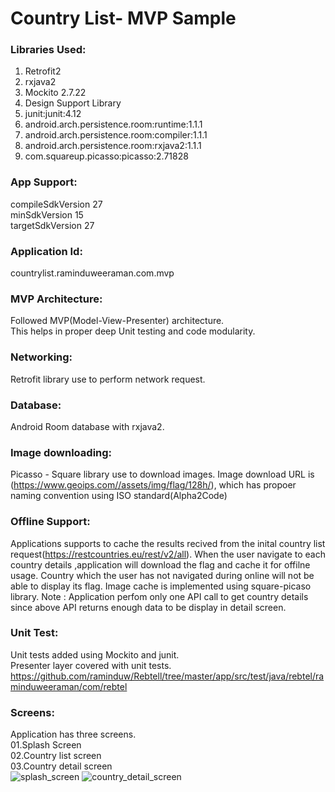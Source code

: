 # Country List- MVP Sample


### Libraries Used:<br/>
1) Retrofit2<br/>
2) rxjava2 <br/>
3) Mockito 2.7.22<br/>
4) Design Support Library<br/>
5) junit:junit:4.12<br/>
6) android.arch.persistence.room:runtime:1.1.1
7) android.arch.persistence.room:compiler:1.1.1
8) android.arch.persistence.room:rxjava2:1.1.1
9) com.squareup.picasso:picasso:2.71828

### App Support:
 compileSdkVersion 27<br/>
 minSdkVersion 15<br/>
 targetSdkVersion 27<br/>
 
### Application Id:
countrylist.raminduweeraman.com.mvp

### MVP Architecture:
Followed MVP(Model-View-Presenter) architecture.<br/>This helps in proper deep Unit testing and code modularity.

### Networking:
Retrofit library use to perform network request.

### Database:
Android Room database with rxjava2.

### Image downloading:
Picasso - Square library use to download images.
Image download URL is (https://www.geoips.com//assets/img/flag/128h/),  which has propoer naming convention using ISO standard(Alpha2Code)

### Offline Support:
Applications supports to cache the results recived from the inital country list request(https://restcountries.eu/rest/v2/all). 
When the user navigate to each country details ,application will download the flag and cache it for offilne usage.
Country which the user has not navigated during online will not be able to display its flag.
Image cache is implemented using square-picaso library.
Note : Application perfom only one API call to get country details since above API returns enough data to be display in detail screen.

### Unit Test:
Unit tests added using Mockito and junit.<br/>
Presenter layer covered with unit tests.<br/>
https://github.com/raminduw/Rebtell/tree/master/app/src/test/java/rebtel/raminduweeraman/com/rebtel

### Screens:
Application has three screens.</br>
 01.Splash Screen<br/>
 02.Country list screen<br/>
 03.Country detail screen<br/>
![splash_screen](https://user-images.githubusercontent.com/5441853/50518637-a8fc1680-0af1-11e9-8e27-fb324363c655.png)
![country_detail_screen](https://user-images.githubusercontent.com/5441853/50518648-b74a3280-0af1-11e9-805b-f4694ce5d3f0.png)
